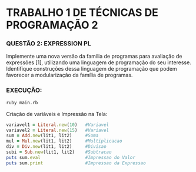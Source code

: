 # TRABALHO 1 DE TÉCNICAS DE PROGRAMAÇÃO 2

### QUESTÃO 2: EXPRESSION PL

Implemente uma nova versão da família de programas para avaliação de expressões [1], utilizando uma linguagem de programação do seu interesse. Identifique construções dessa linguagem de programação que podem favorecer a modularização da família de programas.

### EXECUÇÃO:

```bash
ruby main.rb
```

Criação de variáveis e Impressão na Tela:

```ruby
variavel1 = Literal.new(10)   #Variavel
variavel2 = Literal.new(15)   #Variavel
sum = Add.new(lit1, lit2)     #Soma
mul = Mul.new(lit1, lit2)     #Multiplicacao
div = Div.new(lit1, lit2)     #Divisao
subi = Sub.new(lit1, lit2)    #Subtracao
puts sum.eval                 #Impressao do Valor
puts sum.print                #Impressao da Expressao
```